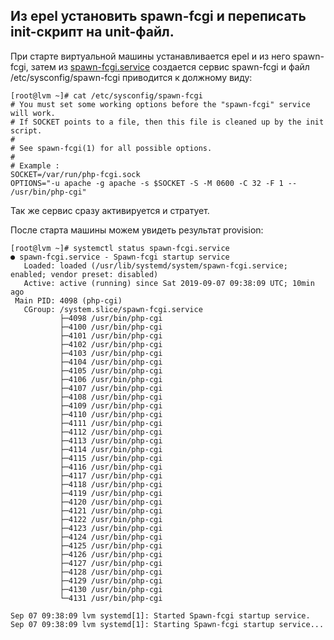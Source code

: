 ## Из epel установить spawn-fcgi и переписать init-скрипт на unit-файл.


При старте виртуальной машины устанавливается epel и из него spawn-fcgi,
затем из [spawn-fcgi.service](spawn-fcgi.service) создается сервис spawn-fcgi и файл /etc/sysconfig/spawn-fcgi
приводится к должному виду:  
```console
[root@lvm ~]# cat /etc/sysconfig/spawn-fcgi 
# You must set some working options before the "spawn-fcgi" service will work.
# If SOCKET points to a file, then this file is cleaned up by the init script.
#
# See spawn-fcgi(1) for all possible options.
#
# Example :
SOCKET=/var/run/php-fcgi.sock
OPTIONS="-u apache -g apache -s $SOCKET -S -M 0600 -C 32 -F 1 -- /usr/bin/php-cgi"
```
Так же сервис сразу активируется и стратует.  

После старта машины можем увидеть результат provision:  
```console
[root@lvm ~]# systemctl status spawn-fcgi.service 
● spawn-fcgi.service - Spawn-fcgi startup service
   Loaded: loaded (/usr/lib/systemd/system/spawn-fcgi.service; enabled; vendor preset: disabled)
   Active: active (running) since Sat 2019-09-07 09:38:09 UTC; 10min ago
 Main PID: 4098 (php-cgi)
   CGroup: /system.slice/spawn-fcgi.service
           ├─4098 /usr/bin/php-cgi
           ├─4100 /usr/bin/php-cgi
           ├─4101 /usr/bin/php-cgi
           ├─4102 /usr/bin/php-cgi
           ├─4103 /usr/bin/php-cgi
           ├─4104 /usr/bin/php-cgi
           ├─4105 /usr/bin/php-cgi
           ├─4106 /usr/bin/php-cgi
           ├─4107 /usr/bin/php-cgi
           ├─4108 /usr/bin/php-cgi
           ├─4109 /usr/bin/php-cgi
           ├─4110 /usr/bin/php-cgi
           ├─4111 /usr/bin/php-cgi
           ├─4112 /usr/bin/php-cgi
           ├─4113 /usr/bin/php-cgi
           ├─4114 /usr/bin/php-cgi
           ├─4115 /usr/bin/php-cgi
           ├─4116 /usr/bin/php-cgi
           ├─4117 /usr/bin/php-cgi
           ├─4118 /usr/bin/php-cgi
           ├─4119 /usr/bin/php-cgi
           ├─4120 /usr/bin/php-cgi
           ├─4121 /usr/bin/php-cgi
           ├─4122 /usr/bin/php-cgi
           ├─4123 /usr/bin/php-cgi
           ├─4124 /usr/bin/php-cgi
           ├─4125 /usr/bin/php-cgi
           ├─4126 /usr/bin/php-cgi
           ├─4127 /usr/bin/php-cgi
           ├─4128 /usr/bin/php-cgi
           ├─4129 /usr/bin/php-cgi
           ├─4130 /usr/bin/php-cgi
           └─4131 /usr/bin/php-cgi

Sep 07 09:38:09 lvm systemd[1]: Started Spawn-fcgi startup service.
Sep 07 09:38:09 lvm systemd[1]: Starting Spawn-fcgi startup service...
```
